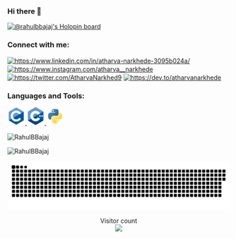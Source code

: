 ### Hi there 👋

<!--
**RahulBBajaj/RahulBBajaj** is a ✨ _special_ ✨ repository because its `README.md` (this file) appears on your GitHub profile.

Here are some ideas to get you started:

- 🔭 I’m currently working on ...
- 🌱 I’m currently learning ...
- 👯 I’m looking to collaborate on ...
- 🤔 I’m looking for help with ...
- 💬 Ask me about ...
- 📫 How to reach me: ...
- 😄 Pronouns: ...
- ⚡ Fun fact: ...
-->




<!--
**atharva-narkhede/atharva-narkhede** is a ✨ _special_ ✨ repository because its `README.md` (this file) appears on your GitHub profile.

Here are some ideas to get you started:

- 🔭 I’m currently working on ...
- 🌱 I’m currently learning ...
- 👯 I’m looking to collaborate on ...
- 🤔 I’m looking for help with ...
- 💬 Ask me about ...
- 📫 How to reach me: ...
- 😄 Pronouns: ...
- ⚡ Fun fact: ...

![Beige Classy Modern Initials Name Logo](https://user-images.githubusercontent.com/106006803/195900403-a6f1318d-a567-42f9-a2f6-1fe553682dc4.png)


<p>
  <img src="https://img.shields.io/badge/Python-3776AB?style=for-the-badge&logo=python&logoColor=white" />
  <img src="https://img.shields.io/badge/C-00599C?style=for-the-badge&logo=c&logoColor=white" />
  <img src="https://img.shields.io/badge/C%2B%2B-00599C?style=for-the-badge&logo=c%2B%2B&logoColor=white" />
</p>

<img align="center" src="https://github-readme-streak-stats.herokuapp.com?user=atharva-narkhede&theme=vue-dark&hide_border=true&date_format=M%20j%5B%2C%20Y%5D" alt="My github stats" />

<img align="center" src="https://github-readme-stats.vercel.app/api?username=RahulBBajaj&show_icons=true&include_all_commits=true&theme=cobalt&hide_border=true" alt="My github stats" /> 

<img align="center" src="https://github-readme-stats.vercel.app/api/top-langs/?username=RahulBBajaj&layout=compact&theme=cobalt&hide_border=true" />

[<img alt="Github" src="https://img.shields.io/badge/GitHub-%2312100E.svg?&style=for-the-badge&logo=Github&logoColor=white" />](https://github.com/atharva-narkhede) 

<h1 align="center">Hi 👋, I'm Rahul Bajaj</h1>
<h3 align="center">A developer from India</h3>

<p align="left"> <img src="https://komarev.com/ghpvc/?username=RahulBBajaj&label=Profile%20views&color=0e75b6&style=flat" alt="RahulBBajaj" /> </p>

<p align="left"> <a href="https://github.com/ryo-ma/github-profile-trophy"><img src="https://github-profile-trophy.vercel.app/?username=RahulBBajaj" alt="RahulBBajaj" /></a> </p>
--->
[![@rahulbbajaj's Holopin board](https://holopin.me/rahulbbajaj)](https://holopin.io/@rahulbbajaj)

<h3 align="left">Connect with me:</h3>
<p align="left">

<a href="https://www.linkedin.com/in/atharva-narkhede-3095b024a/" target="blank"><img align="center" src="https://github.com/atharva-narkhede/atharva-narkhede/blob/main/linkedin.svg" alt="https://www.linkedin.com/in/atharva-narkhede-3095b024a/" height="30" width="40" /></a>
<a href="https://www.instagram.com/atharva__narkhede" target="blank"><img align="center" src="https://github.com/atharva-narkhede/atharva-narkhede/blob/main/instagram.svg" alt="https://www.instagram.com/atharva__narkhede" height="30" width="40" /></a>
<a href="https://twitter.com/AtharvaNarkhed9" target="blank"><img align="center" src="https://github.com/atharva-narkhede/atharva-narkhede/blob/main/twitter.svg" alt="https://twitter.com/AtharvaNarkhed9" height="30" width="40" /></a>
<a href="https://dev.to/atharvanarkhede" target="blank"><img align="center" src="https://github.com/atharva-narkhede/atharva-narkhede/blob/main/dev.svg" alt="https://dev.to/atharvanarkhede" height="30" width="40" /></a>
</p>



<h3 align="left">Languages and Tools:</h3>
<p align="left"> <a href="https://www.cprogramming.com/" target="_blank" rel="noreferrer"> <img src="https://raw.githubusercontent.com/devicons/devicon/master/icons/c/c-original.svg" alt="c" width="40" height="40"/> </a> <a href="https://www.w3schools.com/cpp/" target="_blank" rel="noreferrer"> <img src="https://raw.githubusercontent.com/devicons/devicon/master/icons/cplusplus/cplusplus-original.svg" alt="cplusplus" width="40" height="40"/> </a> <a href="https://www.python.org" target="_blank" rel="noreferrer"> <img src="https://raw.githubusercontent.com/devicons/devicon/master/icons/python/python-original.svg" alt="python" width="40" height="40"/> </a> </p>

<p><img align="center" src="https://github-readme-stats.vercel.app/api/top-langs?username=RahulBBajaj&show_icons=true&locale=en&layout=compact" alt="RahulBBajaj" /></p>

<p><img align="center" src="https://github-readme-streak-stats.herokuapp.com/?user=RahulBBajaj&" alt="RahulBBajaj" /></p>





<a href=#><img src="contributions.svg"></a>

<p align="center"> 
  Visitor count<br>
  <img src="https://profile-counter.glitch.me/RahulBBajaj/count.svg" />
</p>




